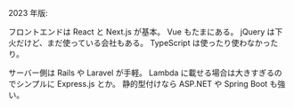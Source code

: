 2023 年版:

フロントエンドは React と Next.js が基本。
Vue もたまにある。
jQuery は下火だけど、まだ使っている会社もある。
TypeScript は使ったり使わなかったり。

サーバー側は Rails や Laravel が手軽。
Lambda に載せる場合は大きすぎるのでシンプルに Express.js とか。
静的型付けなら ASP.NET や Spring Boot も強い。
